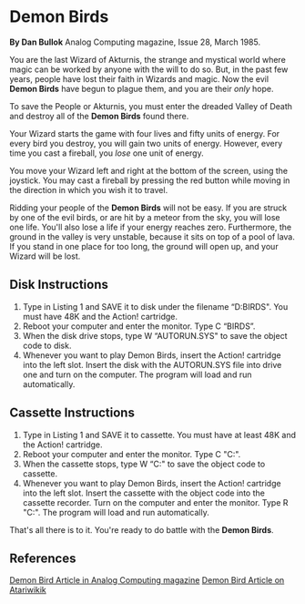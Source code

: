 <h1>Demon Birds</h1>
<strong>By Dan Bullok</strong>
Analog Computing magazine, Issue 28, March 1985.</br>

<p>You are the last Wizard of Akturnis, the strange and mystical world where magic can be worked by anyone with the will to do so. But, in the past few years, people have lost their faith in Wizards and magic. Now the evil <strong>Demon Birds</strong> have begun to plague them, and you are their <i>only</i> hope.</p>

<p>To save the People or Akturnis, you must enter the dreaded Valley of Death and destroy all of the <strong>Demon Birds</strong> found there.</p>

<p>Your Wizard starts the game with four lives and fifty units of energy. For every bird you destroy, you will gain two units of energy. However, every time you cast a fireball, you <i>lose</i> one unit of energy.</p>

<p>You move your Wizard left and right at the bottom of the screen, using the joystick. You may cast a fireball by pressing the red button while moving in the direction in which you wish it to travel.</p>

<p>Ridding your people of the <strong>Demon Birds</strong> will not be easy. If you are struck by one of the evil birds, or are hit by a meteor from the sky, you will lose one life. You'll also lose a life if your energy reaches zero. Furthermore, the ground in the valley is very unstable, because it sits on top of a pool of lava. If you stand in one place for too long, the ground will open up, and your Wizard will be lost.</p>

<h2>Disk Instructions</h2>
<ol>

<li>Type in Listing 1 and SAVE it to disk under the filename “D:BIRDS". You must have 48K and the Action! cartridge.</li>

<li>Reboot your computer and enter the monitor. Type C “BIRDS”.</li>

<li>When the disk drive stops, type W “AUTORUN.SYS" to save the object code to disk.</li>

<li>Whenever you want to play Demon Birds, insert the Action! cartridge into the left slot. Insert the disk with the AUTORUN.SYS file into drive one and turn on the computer. The program will load and run automatically.</li>

</ol>

<h2>Cassette Instructions</h2>
<ol>

<li>Type in Listing 1 and SAVE it to cassette. You must have at least 48K and the Action! cartridge.</li>

<li>Reboot your computer and enter the monitor. Type C "C:".</li>

<li>When the cassette stops, type W “C:" to save the object code to cassette.</li>

<li>Whenever you want to play Demon Birds, insert the Action! cartridge into the left slot. Insert the cassette with the object code into the cassette recorder. Turn on the computer and enter the monitor. Type R "C:". The program will load and run automatically.</li>

</ol>

<p>That's all there is to it. You're ready to do battle with the <strong>Demon Birds</strong>.</p>


<h2>References</h2>

<a href="https://archive.org/details/analog-computing-magazine-28/page/n43/mode/1up">Demon Bird Article in Analog Computing magazine</a>
<a href="https://atariwiki.org/wiki/Wiki.jsp?page=Demon%20Birds">Demon Bird Article on Atariwikik</a>
